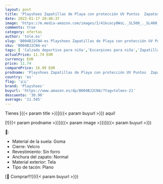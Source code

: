 ```yaml
---
layout: post
title: 'Playshoes Zapatillas de Playa con protección UV Puntos  Zapatos de Agua Niñas  Rojo  Rot 8   26/27 EU'
date: 2022-01-17 20:46:37
image: 'https://m.media-amazon.com/images/I/41kcocy8WsL._SL500_._SL400_.jpg'
comments: true
category: ofertas
author: 'tole.es'
slug: 'B004BJ2CN4-es Playshoes Zapatillas de Playa con protección UV Puntos...'
sku: 'B004BJ2CN4-es'
tags: [ 'Calzado deportivo para niña','Escarpines para niña','Zapatillas y calzado deportivo para niña','Zapatos','Zapatos - Niñas','Zapatos y complementos','playshoes','zapatos', ]
actualPrice: 11.74 EUR
currency: EUR
price: 11.74
comparePrice: 16.99 EUR
prodname: 'Playshoes Zapatillas de Playa con protección UV Puntos  Zapatos de Agua Niñas  Rojo  Rot 8   26/27 EU'
country: 'es'
flag: '🇪🇸'
brand: 'Playshoes'
buyurl: 'https://www.amazon.es/dp/B004BJ2CN4/?tag=tolees-21'
descuento: '30.90'
average: '11.585'
---
```


Tienes [{{< param title >}}]({{< param buyurl >}}) aqui!

[![{{< param prodname >}}]({{< param image >}})]({{< param buyurl >}})

🔎:

- Material de la suela: Goma
- Cierre: Velcro
- Revestimiento: Sin forro
- Anchura del zapato: Normal
- Material exterior: Tela
- Tipo de tacón: Plano

[🛒 Comprar!!!]({{< param buyurl >}})
